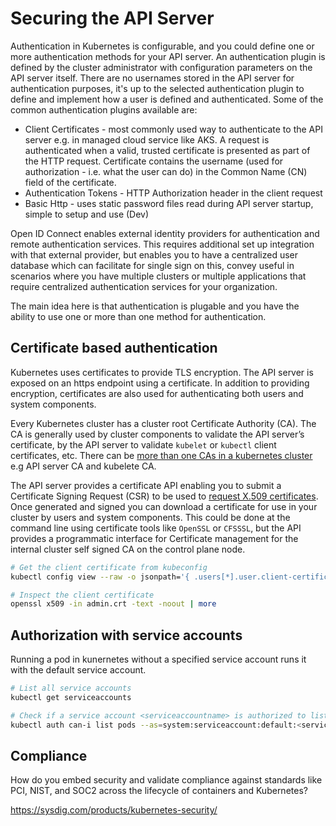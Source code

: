 
# Securing the API Server

Authentication in Kubernetes is configurable, and you could define one or more authentication methods for your API server. An authentication plugin is defined by the cluster administrator with configuration parameters on the API server itself. There are no usernames stored in the API server for authentication purposes, it's up to the selected authentication plugin to define and implement how a user is defined and authenticated. Some of the common authentication plugins available are:

* Client Certificates - most commonly used way to authenticate to the API server e.g. in managed cloud service like AKS. A request is authenticated when a valid, trusted certificate is presented as part of the HTTP request. Certificate contains the username (used for authorization - i.e. what the user can do) in the Common Name (CN) field of the certificate.
* Authentication Tokens - HTTP Authorization header in the client request
* Basic Http - uses static password files read during API server startup, simple to setup and use (Dev)

Open ID Connect enables external identity providers for authentication and remote authentication services. This requires additional set up integration with that external provider, but enables you to have a centralized user database which can facilitate for single sign on this, convey useful in scenarios where you have multiple clusters or multiple applications that require centralized authentication services for your organization.

The main idea here is that authentication is plugable and you have the ability to use one or more than one method for authentication.

## Certificate based authentication

Kubernetes uses certificates to provide TLS encryption. The API server is exposed on an https endpoint using a certificate. In addition to providing encryption, certificates are also used for authenticating both users and system components.

Every Kubernetes cluster has a cluster root Certificate Authority (CA). The CA is generally used by cluster components to validate the API server’s certificate, by the API server to validate `kubelet` or `kubectl` client certificates, etc. There can be [more than one CAs in a kubernetes cluster](https://jvns.ca/blog/2017/08/05/how-kubernetes-certificates-work/) e.g API server CA and kubelete CA.

The API server provides a certificate API enabling you to submit a Certificate Signing Request (CSR) to be used to [request X.509 certificates](https://kubernetes.io/docs/tasks/tls/managing-tls-in-a-cluster/#requesting-a-certificate). Once generated and signed you can download a certificate for use in your cluster by users and system components. This could be done at the command line using certificate tools like `OpenSSL` or `CFSSSL`, but the API provides a programmatic interface for Certificate management for the internal cluster self signed CA on the control plane node.

```sh
# Get the client certificate from kubeconfig
kubectl config view --raw -o jsonpath='{ .users[*].user.client-certificate-data }' | base64 --decode > admin.crt

# Inspect the client certificate
openssl x509 -in admin.crt -text -noout | more

```

## Authorization with service accounts

Running a pod in kunernetes without a specified service account runs it with the default service account.

```sh
# List all service accounts
kubectl get serviceaccounts

# Check if a service account <serviceaccountname> is authorized to list pods by impersonating as the <serviceaccountname>
kubectl auth can-i list pods --as=system:serviceaccount:default:<serviceaccountname>
```

## Compliance

How do you embed security and validate compliance against standards like PCI, NIST, and SOC2 across the lifecycle of containers and Kubernetes?

https://sysdig.com/products/kubernetes-security/
